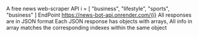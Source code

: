 A free news web-scraper API
i = [ "business", "lifestyle", "sports", "business" ] 
EndPoint https://news-bot-api.onrender.com/{i}
All responses are in JSON format
Each JSON response has objects with arrays, All info in array matches the corresponding indexes within the same object
